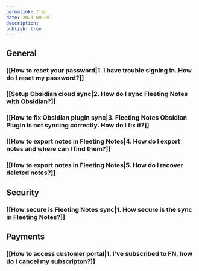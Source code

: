 ```yaml
---
permalink: /faq
date: 2023-09-08
description: 
publish: true
---
```

## General
### [[How to reset your password|1. I have trouble signing in. How do I reset my password?]]
### [[Setup Obsidian cloud sync|2. How do I sync Fleeting Notes with Obsidian?]]
### [[How to fix Obsidian plugin sync|3. Fleeting Notes Obsidian Plugin is not syncing correctly. How do I fix it?]]
### [[How to export notes in Fleeting Notes|4. How do I export notes and where can I find them?]]

### [[How to export notes in Fleeting Notes|5. How do I recover deleted notes?]]

## Security
### [[How secure is Fleeting Notes sync|1. How secure is the sync in Fleeting Notes?]]

## Payments
### [[How to access customer portal|1. I've subscribed to FN, how do I cancel my subscripton?]]

